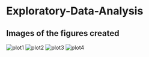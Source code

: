 # Exploratory-Data-Analysis
## Images of the figures created
![plot1](https://cloud.githubusercontent.com/assets/10600024/7106655/d20bdc68-e138-11e4-84ed-42cfc8bf1cc4.png)
![plot2](https://cloud.githubusercontent.com/assets/10600024/7106656/d20eeaac-e138-11e4-980e-2ce71ccc1b11.png)
![plot3](https://cloud.githubusercontent.com/assets/10600024/7106657/d210f9aa-e138-11e4-8eb8-d566a34f257d.png)
![plot4](https://cloud.githubusercontent.com/assets/10600024/7106658/d2113af0-e138-11e4-9757-1a28908649aa.png)
